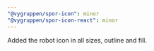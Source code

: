 ```yaml
---
"@vygruppen/spor-icon": minor
"@vygruppen/spor-icon-react": minor
---
```


Added the robot icon in all sizes, outline and fill.
